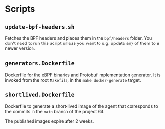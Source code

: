 # Scripts

## `update-bpf-headers.sh`

Fetches the BPF headers and places them in the `bpf/headers` folder. You don't need
to run this script unless you want to e.g. update any of them to a newer version.

## `generators.Dockerfile`

Dockerfile for the eBPF binaries and Protobuf implementation generator. It is invoked from the root
`Makefile`, in the `make docker-generate` target.

## `shortlived.Dockerfile`

Dockerfile to generate a short-lived image of the agent that corresponds to the commits in the
`main` branch of the project Git.

The published images expire after 2 weeks.